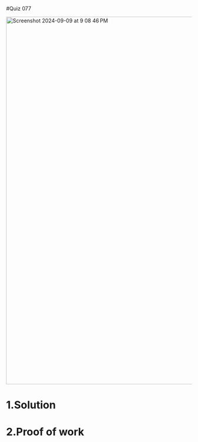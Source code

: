 #Quiz 077


<img width="998" alt="Screenshot 2024-09-09 at 9 08 46 PM" src="https://github.com/user-attachments/assets/729c1cb7-9fc0-4e40-a5bb-dc4c38b283b8">





# 1.Solution


# 2.Proof of work
